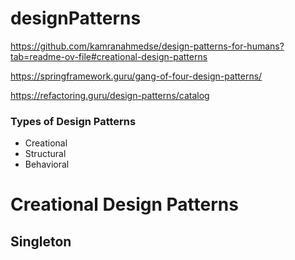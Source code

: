 # designPatterns
https://github.com/kamranahmedse/design-patterns-for-humans?tab=readme-ov-file#creational-design-patterns

https://springframework.guru/gang-of-four-design-patterns/

https://refactoring.guru/design-patterns/catalog



### Types of Design Patterns
* Creational
* Structural
* Behavioral

# Creational Design Patterns

## Singleton
